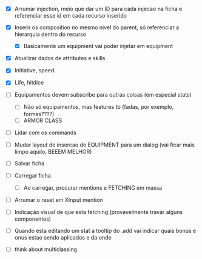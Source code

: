 - [x] Arrumar injection, meio que dar um ID para cada injecao na ficha e referenciar esse id em cada recurso inserido
- [x] Inserir os composition no mesmo nivel do parent, só referenciar a hierarquia dentro do recurso
  - [x] Basicamente um equipment vai poder injetar em equipment

- [x] Atualizar dados de attributes e skills
- [x] Initiative, speed
- [x] Life, hitdice

- [ ] Equipamentos devem subscribe para outras coisas (em especial stats)
  - [ ] Não só equipamentos, mas features tb (fadas, por exemplo, formas????)
  - [ ] ARMOR CLASS

- [ ] Lidar com os commands

- [ ] Mudar layout de insercao de EQUIPMENT para um dialog (vai ficar mais limpo aquilo, BEEEM MELHOR)

- [ ] Salvar ficha
- [ ] Carregar ficha
  - [ ] Ao carregar, procurar mentions e FETCHING em massa

- [ ] Arrumar o reset em XInput mention
- [ ] Indicação visual de que esta fetching (provavelmente travar alguns componentes)
- [ ] Quando esta editando um stat a tooltip do .add vai indicar quais bonus e onus estao sendo aplicados e da onde
- [ ] think about multiclassing
